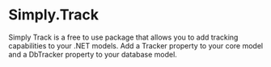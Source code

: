 # Simply.Track

Simply Track is a free to use package that allows you to add tracking capabilities to your .NET models.
Add a Tracker property to your core model and a DbTracker property to your database model.